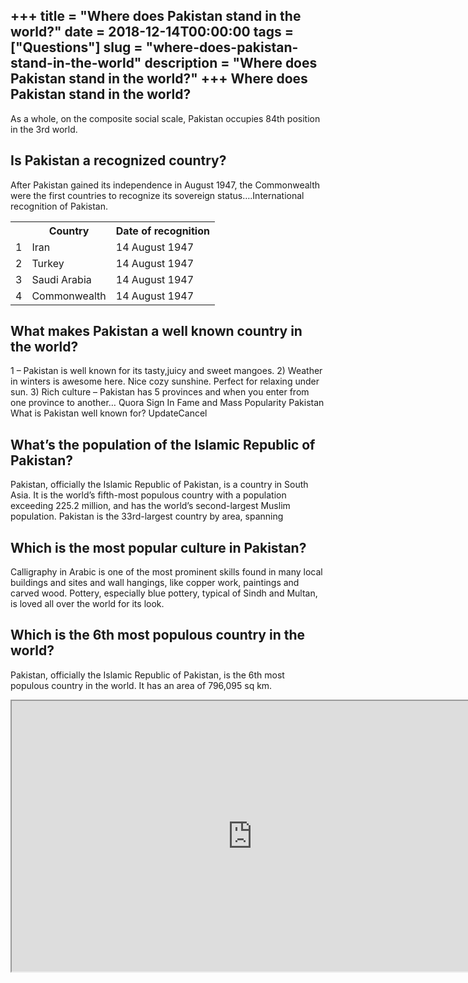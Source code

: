 +++
title = "Where does Pakistan stand in the world?"
date = 2018-12-14T00:00:00
tags = ["Questions"]
slug = "where-does-pakistan-stand-in-the-world"
description = "Where does Pakistan stand in the world?"
+++
Where does Pakistan stand in the world?
---------------------------------------

As a whole, on the composite social scale, Pakistan occupies 84th position in the 3rd world.

Is Pakistan a recognized country?
---------------------------------

After Pakistan gained its independence in August 1947, the Commonwealth were the first countries to recognize its sovereign status….International recognition of Pakistan.

<table><tr><th></th><th>Country</th><th>Date of recognition</th></tr><tr><td>1</td><td>Iran</td><td>14 August 1947</td></tr><tr><td>2</td><td>Turkey</td><td>14 August 1947</td></tr><tr><td>3</td><td>Saudi Arabia</td><td>14 August 1947</td></tr><tr><td>4</td><td>Commonwealth</td><td>14 August 1947</td></tr></table>

What makes Pakistan a well known country in the world?
------------------------------------------------------

1 – Pakistan is well known for its tasty,juicy and sweet mangoes. 2) Weather in winters is awesome here. Nice cozy sunshine. Perfect for relaxing under sun. 3) Rich culture – Pakistan has 5 provinces and when you enter from one province to another… Quora Sign In Fame and Mass Popularity Pakistan What is Pakistan well known for? UpdateCancel

What’s the population of the Islamic Republic of Pakistan?
----------------------------------------------------------

Pakistan, officially the Islamic Republic of Pakistan, is a country in South Asia. It is the world’s fifth-most populous country with a population exceeding 225.2 million, and has the world’s second-largest Muslim population. Pakistan is the 33rd-largest country by area, spanning

Which is the most popular culture in Pakistan?
----------------------------------------------

Calligraphy in Arabic is one of the most prominent skills found in many local buildings and sites and wall hangings, like copper work, paintings and carved wood. Pottery, especially blue pottery, typical of Sindh and Multan, is loved all over the world for its look.

Which is the 6th most populous country in the world?
----------------------------------------------------

Pakistan, officially the Islamic Republic of Pakistan, is the 6th most populous country in the world. It has an area of 796,095 sq km.

<iframe allow="accelerometer; autoplay; clipboard-write; encrypted-media; gyroscope; picture-in-picture" allowfullscreen="" class="__youtube_prefs__  epyt-is-override  no-lazyload" data-no-lazy="1" data-origheight="433" data-origwidth="770" data-skipgform_ajax_framebjll="" height="433" id="_ytid_93242" loading="lazy" src="https://www.youtube.com/embed/_6tS8FhY1qY?enablejsapi=1&autoplay=0&cc_load_policy=0&cc_lang_pref=&iv_load_policy=1&loop=0&modestbranding=0&rel=1&fs=1&playsinline=0&autohide=2&theme=dark&color=red&controls=1&" title="YouTube player" width="770"></iframe>